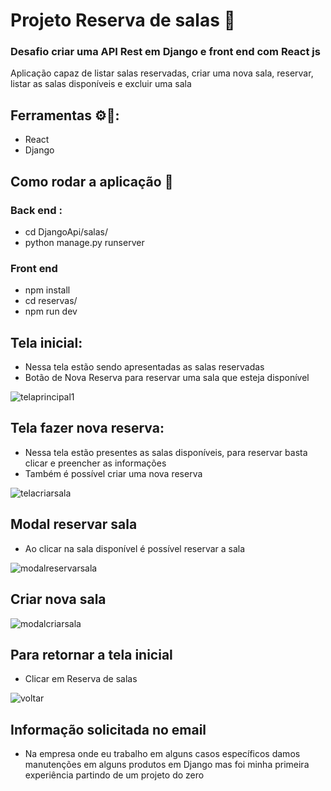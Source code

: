 <h1>Projeto Reserva de salas  📅</h1>
<h3>Desafio criar uma API Rest em Django e front end com React js </h3>
<p>Aplicação capaz de listar salas reservadas, criar uma nova sala, reservar, listar as salas disponíveis e excluir uma sala</p>

## Ferramentas ⚙🔧: 
- React
- Django


## Como rodar a aplicação 📌
### Back end :
- cd DjangoApi/salas/
- python manage.py runserver


### Front end
 - npm install
 - cd reservas/
 - npm run dev


## Tela inicial:
- Nessa tela estão sendo apresentadas as salas reservadas
- Botão de Nova Reserva para reservar uma sala que esteja disponível

![telaprincipal1](https://github.com/ArthurSantos19/Reserva-de-salas/assets/54809333/0afb2236-fd16-4723-b3e9-597b8873ae3b)


## Tela fazer nova reserva:
- Nessa tela estão presentes as salas disponíveis, para reservar basta clicar e preencher as informações
- Também é possível criar uma nova reserva

![telacriarsala](https://github.com/ArthurSantos19/Reserva-de-salas/assets/54809333/5e4d4c8c-c60d-49b3-b81e-e668451c563e)


## Modal reservar sala
- Ao clicar na sala disponível é possível reservar a sala

  
![modalreservarsala](https://github.com/ArthurSantos19/Reserva-de-salas/assets/54809333/d3705c72-55ec-4d59-9030-477a50ef53a7)



## Criar nova sala

![modalcriarsala](https://github.com/ArthurSantos19/Reserva-de-salas/assets/54809333/2ec99666-e23b-4864-ba09-78ff9b89f527)

## Para retornar a tela inicial
- Clicar em Reserva de salas


![voltar](https://github.com/ArthurSantos19/Reserva-de-salas/assets/54809333/cd25b54b-a3a4-445a-a82a-3b8c284777ea)


## Informação solicitada no email
- Na empresa onde eu trabalho em alguns casos específicos damos manutenções em alguns produtos em Django mas foi minha primeira experiência partindo de um projeto do zero

